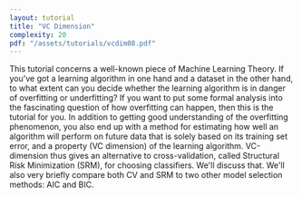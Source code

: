 ```yaml
---
layout: tutorial
title: "VC Dimension"
complexity: 20
pdf: "/assets/tutorials/vcdim08.pdf"
---
```

This tutorial concerns a well-known piece of Machine Learning Theory. If you've got a learning algorithm in one hand and a dataset in the other hand, to what extent can you decide whether the learning algorithm is in danger of overfitting or underfitting? If you want to put some formal analysis into the fascinating question of how overfitting can happen, then this is the tutorial for you. In addition to getting good understanding of the overfitting phenomenon, you also end up with a method for estimating how well an algorithm will perform on future data that is solely based on its training set error, and a property (VC dimension) of the learning algorithm. VC-dimension thus gives an alternative to cross-validation, called Structural Risk Minimization (SRM), for choosing classifiers. We'll discuss that. We'll also very briefly compare both CV and SRM to two other model selection methods: AIC and BIC.